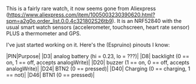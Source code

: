 This is a fairly rare watch, it now seems gone from Aliexpress (https://www.aliexpress.com/item/1005003230390620.html?spm=a2g0o.order_list.0.0.4c321802S26tb9). 
It is an NRF52840 with the usual smart watch sensors (accelerometer, touchscreen, heart rate sensor) PLUS a thermometer and GPS. 

I've just started working on it. Here's the (Espruino) pinouts I know:

|PIN|Purpose|
|D3| analog battery (hi = 0.23, lo = ???)|
|D8|  backlight (0 == on, 1 == off, accepts analogWrite)|
|D20| buzzer (1 == on, 0 == off, accepts analogWrite)|
|D24| BTN2 (0 == pressed)|
|D40| Charging (0 == charging, 1 == not)|
|D46| BTN1 (0 == pressed)|
